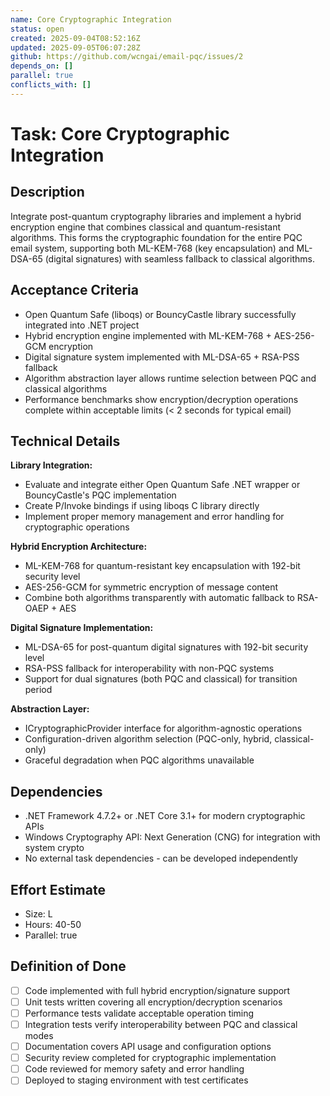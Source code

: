 ```yaml
---
name: Core Cryptographic Integration
status: open
created: 2025-09-04T08:52:16Z
updated: 2025-09-05T06:07:28Z
github: https://github.com/wcngai/email-pqc/issues/2
depends_on: []
parallel: true
conflicts_with: []
---
```


# Task: Core Cryptographic Integration

## Description
Integrate post-quantum cryptography libraries and implement a hybrid encryption engine that combines classical and quantum-resistant algorithms. This forms the cryptographic foundation for the entire PQC email system, supporting both ML-KEM-768 (key encapsulation) and ML-DSA-65 (digital signatures) with seamless fallback to classical algorithms.

## Acceptance Criteria
- Open Quantum Safe (liboqs) or BouncyCastle library successfully integrated into .NET project
- Hybrid encryption engine implemented with ML-KEM-768 + AES-256-GCM encryption
- Digital signature system implemented with ML-DSA-65 + RSA-PSS fallback
- Algorithm abstraction layer allows runtime selection between PQC and classical algorithms
- Performance benchmarks show encryption/decryption operations complete within acceptable limits (< 2 seconds for typical email)

## Technical Details
**Library Integration:**
- Evaluate and integrate either Open Quantum Safe .NET wrapper or BouncyCastle's PQC implementation
- Create P/Invoke bindings if using liboqs C library directly
- Implement proper memory management and error handling for cryptographic operations

**Hybrid Encryption Architecture:**
- ML-KEM-768 for quantum-resistant key encapsulation with 192-bit security level
- AES-256-GCM for symmetric encryption of message content
- Combine both algorithms transparently with automatic fallback to RSA-OAEP + AES

**Digital Signature Implementation:**
- ML-DSA-65 for post-quantum digital signatures with 192-bit security level  
- RSA-PSS fallback for interoperability with non-PQC systems
- Support for dual signatures (both PQC and classical) for transition period

**Abstraction Layer:**
- ICryptographicProvider interface for algorithm-agnostic operations
- Configuration-driven algorithm selection (PQC-only, hybrid, classical-only)
- Graceful degradation when PQC algorithms unavailable

## Dependencies
- .NET Framework 4.7.2+ or .NET Core 3.1+ for modern cryptographic APIs
- Windows Cryptography API: Next Generation (CNG) for integration with system crypto
- No external task dependencies - can be developed independently

## Effort Estimate
- Size: L
- Hours: 40-50
- Parallel: true

## Definition of Done
- [ ] Code implemented with full hybrid encryption/signature support
- [ ] Unit tests written covering all encryption/decryption scenarios
- [ ] Performance tests validate acceptable operation timing
- [ ] Integration tests verify interoperability between PQC and classical modes
- [ ] Documentation covers API usage and configuration options
- [ ] Security review completed for cryptographic implementation
- [ ] Code reviewed for memory safety and error handling
- [ ] Deployed to staging environment with test certificates
